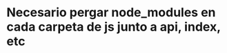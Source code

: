 # Necesario pergar node_modules en cada carpeta de js junto a api, index, etc























